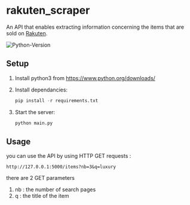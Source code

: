 # rakuten_scraper

An API that enables extracting information concerning the
items that are sold on [Rakuten](http://rakuten.co.jp).

![Python-Version](https://img.shields.io/badge/Python-3.6.1-blue.svg)

## Setup
1. Install python3 from https://www.python.org/downloads/


1. Install dependancies:

    ```Python
    pip install -r requirements.txt
    ```

1. Start the server:

    ```Python
    python main.py
    ```
##  Usage
you can use the API by using HTTP GET requests : 
```
http://127.0.0.1:5000/items?nb=3&q=luxury
```
there are 2 GET parameters 
  1.  nb :
        the number of search pages
  1.  q :
        the title of the item
      
    
